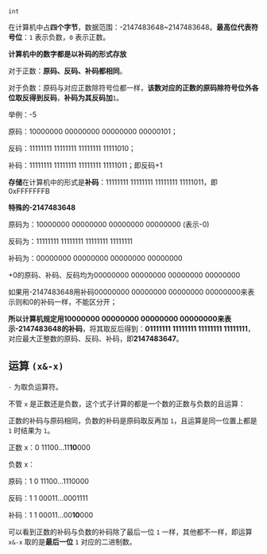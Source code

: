 `int`

在计算机中占**四个字节**，数据范围：-2147483648~2147483648。**最高位代表符号位**：`1` 表示负数，`0` 表示正数。



**计算机中的数字都是以补码的形式存放**



对于正数：**原码、反码、补码都相同**。

对于负数：原码与对应正数除符号位都一样，**该数对应的正数的原码除符号位外各位取反得到反码**，**补码为其反码加**`1`。

举例：-5

原码：10000000 00000000 00000000 00000101；

反码：11111111 11111111 11111111 11111010；

补码：11111111 11111111 11111111 11111011；即反码+1

**存储**在计算机中的形式是**补码**：11111111 11111111 11111111 11111011，即0xFFFFFFFB



**特殊的-2147483648**

原码为：10000000 00000000 00000000 00000000 (表示-0)

反码为：11111111 11111111 11111111 11111111

补码为：00000000 00000000 00000000 00000000

+0的原码、补码、反码均为00000000 00000000 00000000 00000000

如果用-2147483648用补码00000000 00000000 00000000 00000000来表示则和0的补码一样，不能区分开；

**所以计算机规定用10000000 00000000 00000000 00000000来表示-2147483648的补码**，将其取反后得到：**01111111 11111111 11111111 11111111**，对应最大正整数的原码、反码、补码，即**2147483647**。

## 运算 `(x&-x)`

`-` 为取负运算符。

不管 `x` 是正数还是负数，这个式子计算的都是一个数的正数与负数的且运算：

正数的补码与原码相同，负数的补码是原码取反再加 `1`，且运算是同一位置上都是 `1` 时结果为 `1`。

正数 x：0 11100...11**10**000

负数 x：

原码：1 0 11100...1110000

反码：1 1 00011...0001111

补码：1 1 00011...00**10**000

可以看到正数的补码与负数的补码除了最后一位 `1` 一样，其他都不一样，即运算 `x&-x` 取的是**最后一位** `1` 对应的二进制数。

